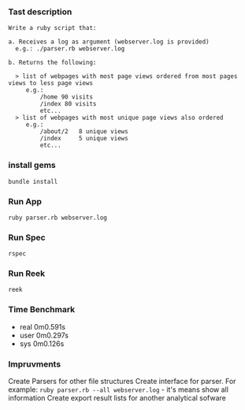 ### Tast description
```
Write a ruby script that:

a. Receives a log as argument (webserver.log is provided)
  e.g.: ./parser.rb webserver.log

b. Returns the following:

  > list of webpages with most page views ordered from most pages views to less page views
     e.g.:
         /home 90 visits
         /index 80 visits
         etc...
  > list of webpages with most unique page views also ordered
     e.g.:
         /about/2   8 unique views
         /index     5 unique views
         etc...
```

### install gems
`bundle install`

### Run App
`ruby parser.rb webserver.log`

### Run Spec
`rspec`

### Run Reek
`reek`

### Time Benchmark 
- real    0m0.591s
- user    0m0.297s
- sys     0m0.126s

### Impruvments
Create Parsers for other file structures
Create interface for parser. For example: `ruby parser.rb --all webserver.log` - it's means show all information
Create export result lists for another analytical sofware
